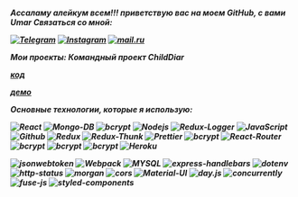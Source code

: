 <h5>Ассаламу алейкум всем!!! приветствую вас на моем GitHub, с вами Umar<h/>
Связаться со мной:

[![Telegram](https://img.shields.io/badge/Telegram-red?style=social&logo=telegram)](https://t.me/slepoiHudojnik)
[![Instagram](https://img.shields.io/badge/Instagram-red?style=social&logo=instagram)](https://www.instagram.com/ahy232/)
[![mail.ru](https://img.shields.io/badge/hadziev231@gmail.com-red?style=social&logo=mail.ru)](#)

<!-- [![mail.ru](https://img.shields.io/badge/live:saythanov2014-red?style=social&logo=skype)](#) -->

 Мои проекты:
 Командный проект ChildDiar

[код](https://github.com/hadziev/ChildDiar)

[демо](https://deploy-mern-child.herokuapp.com/)


 <b>Основные технологии, которые я использую:<b/>
<div> 
<img alt="React" src="https://img.shields.io/badge/-React-45b8d8?style=for-the-badge&logo=react&logoColor=white" />
<img alt="Mongo-DB" src="https://img.shields.io/badge/-Mongo_DB-red?style=for-the-badge&logo=MongoDB&logoColor=black" />
<img alt="bcrypt" src="https://img.shields.io/badge/express-green?style=for-the-badge&logo=express">
<img alt="Nodejs" src="https://img.shields.io/badge/-Nodejs-43853d?style=for-the-badge&logo=Node.js&logoColor=white" />
<img alt="Redux-Logger" src="https://img.shields.io/badge/-React_Hooks-430098?style=for-the-badge&logo=Redux&logoColor=white" />
<img alt="JavaScript" src="https://img.shields.io/badge/-JavaScript-yellow?style=for-the-badge&logo=JavaScript&logoColor=white" />
<img alt="Github" src="https://img.shields.io/badge/-Github-black?style=for-the-badge&logo=github&logoColor=white" />
<img alt="Redux" src="https://img.shields.io/badge/-Redux-430098?style=for-the-badge&logo=redux&logoColor=white" />
<img alt="Redux-Thunk" src="https://img.shields.io/badge/-Redux_Thunk-white?style=for-the-badge&logo=Redux&logoColor=430098" />
<img alt="Prettier" src="https://img.shields.io/badge/-Prettier-grey?style=for-the-badge&logo=Prettier&logoColor=orange" />
<img alt="bcrypt" src="https://img.shields.io/badge/redux devtools-430098?style=for-the-badge&logo=redux">
<img alt="React-Router" src="https://img.shields.io/badge/-React_Router-black?style=for-the-badge&logo=react-router&logoColor=orange" />
<img alt="bcrypt" src="https://img.shields.io/badge/bcrypt-✔️-green?style=for-the-badge&logo">
<img alt="bcrypt" src="https://img.shields.io/badge/mongoose-✔️-green?style=for-the-badge&logo=mongoose">
<img alt="bcrypt" src="https://img.shields.io/badge/eslint-blue?style=for-the-badge&logo=eslint">
<img alt="Heroku" src="https://img.shields.io/badge/-Heroku-764ABC?style=for-the-badge&logo=heroku&logoColor=white" />
</div>


![jsonwebtoken](https://img.shields.io/badge/-jsonwebtoken-red?style=for-the-badge)
![Webpack](https://img.shields.io/badge/-Webpack-blue?style=for-the-badge)
![MYSQL](https://img.shields.io/badge/-MySQL-brown?style=for-the-badge)
![express-handlebars](https://img.shields.io/badge/-express--handlebars-red?style=for-the-badge)
![dotenv](https://img.shields.io/badge/-dotenv-red?style=for-the-badge)
![http-status](https://img.shields.io/badge/-http--status-purple?style=for-the-badge)
![morgan](https://img.shields.io/badge/-morgan-green?style=for-the-badge)
![cors](https://img.shields.io/badge/-cors-pink?style=for-the-badge)
![Material-UI](https://img.shields.io/badge/-Materilal--UI-blue?style=for-the-badge)
![day.js](https://img.shields.io/badge/-day.js-orange?style=for-the-badge)
![concurrently](https://img.shields.io/badge/-concurrently-black?style=for-the-badge)
![fuse-js](https://img.shields.io/badge/-fuse.js-yellow?style=for-the-badge)
![styled-components](https://img.shields.io/badge/-styled--components-green?style=for-the-badge)

<!-- имею опыт адаптивной верстки-->

